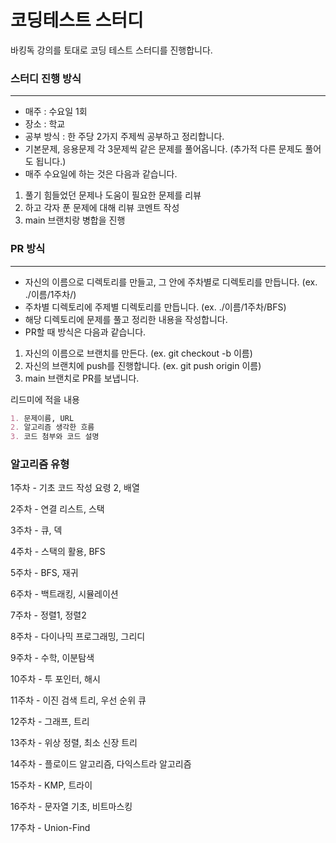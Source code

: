 # 코딩테스트 스터디
바킹독 강의를 토대로 코딩 테스트 스터디를 진행합니다.

### 스터디 진행 방식
---
- 매주 : 수요일 1회
- 장소 : 학교
- 공부 방식 : 한 주당 2가지 주제씩 공부하고 정리합니다.
- 기본문제, 응용문제 각 3문제씩 같은 문제를 풀어옵니다. (추가적 다른 문제도 풀어도 됩니다.)
- 매주 수요일에 하는 것은 다음과 같습니다.
1. 풀기 힘들었던 문제나 도움이 필요한 문제를 리뷰
2. 하고 각자 푼 문제에 대해 리뷰 코멘트 작성 
3. main 브랜치랑 병합을 진행

### PR 방식
--- 
- 자신의 이름으로 디렉토리를 만들고, 그 안에 주차별로 디렉토리를 만듭니다. (ex. ./이름/1주차/)
- 주차별 디렉토리에 주제별 디렉토리를 만듭니다. (ex. ./이름/1주차/BFS)
- 해당 디렉토리에 문제를 풀고 정리한 내용을 작성합니다.
- PR할 때 방식은 다음과 같습니다.
1. 자신의 이름으로 브랜치를 만든다. (ex. git checkout -b 이름)
2. 자신의 브랜치에 push를 진행합니다. (ex. git push origin 이름)
3. main 브랜치로 PR를 보냅니다.

리드미에 적을 내용
```markdown
1. 문제이름, URL
2. 알고리즘 생각한 흐름
3. 코드 첨부와 코드 설명
```

### 알고리즘 유형
1주차 - 기초 코드 작성 요령 2, 배열

2주차 - 연결 리스트, 스택

3주차 - 큐, 덱

4주차 - 스택의 활용, BFS

5주차 - BFS, 재귀

6주차 - 백트래킹, 시뮬레이션

7주차 - 정렬1, 정렬2

8주차 - 다이나믹 프로그래밍, 그리디

9주차 - 수학, 이분탐색

10주차 - 투 포인터, 해시

11주차 - 이진 검색 트리, 우선 순위 큐

12주차 - 그래프, 트리

13주차 - 위상 정렬, 최소 신장 트리

14주차 - 플로이드 알고리즘, 다익스트라 알고리즘

15주차 - KMP, 트라이

16주차 - 문자열 기초, 비트마스킹

17주차 - Union-Find





